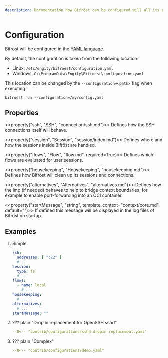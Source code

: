 ```yaml
---
description: Documentation how Bifröst can be configured will all its possible properties.
---
```

# Configuration

Bifröst will be configured in the [YAML language](https://en.wikipedia.org/wiki/YAML).

By default, the configuration is taken from the following location:

* Linux: `/etc/engity/bifroest/configuration.yaml`
* Windows: `C:\ProgramData\Engity\Bifroest\configuration.yaml`

This location can be changed by the `--configuration=<path>` flag when executing:
```{.shell linenums=0}
bifroest run --configuration=/my/config.yaml
```

## Properties

<<property("ssh", "SSH", "connection/ssh.md")>>
Defines how the SSH connections itself will behave.

<<property("session", "Session", "session/index.md")>>
Defines where and how the sessions inside Bifröst are handled.

<<property("flows", "Flow", "flow.md", required=True)>>
Defines which flows are evaluated for user sessions.

<<property("housekeeping", "Housekeeping", "housekeeping.md")>>
Defines how Bifröst will clean up its sessions and connections.

<<property("alternatives", "Alternatives", "alternatives.md")>>
Defines how the imp (if needed) behaves to help to bridge context boundaries, for example to enable port-forwarding into an OCI container.

<<property("startMessage", "string", template_context="context/core.md", default="")>>
If defined this message will be displayed in the log files of Bifröst on startup.

## Examples

1. Simple:
    ```yaml
    ssh:
      addresses: [ ":22" ]
      # ...
    session:
      type: fs
      # ...
    flows:
      - name: local
        # ...
    housekeeping:
      # ...
    alternatives:
      # ...
    startMessage: ""
    ```

2. ??? plain "Drop in replacement for OpenSSH sshd"
    ```yaml title="<< asset_link('contrib/configurations/sshd-dropin-replacement.yaml') >>"
    --8<-- "contrib/configurations/sshd-dropin-replacement.yaml"
    ```

3. ??? plain "Complex"
    ```yaml title="<< asset_link('contrib/configurations/demo.yaml') >>"
    --8<-- "contrib/configurations/demo.yaml"
    ```


